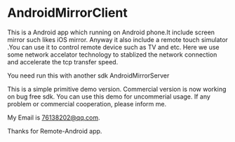 # AndroidMirrorClient
This is a Android app which running on Android phone.It include screen mirror such likes iOS mirror. Anyway it also include a remote touch simulator .You can use it to control remote device such as TV and etc. Here we use some network accelator technology to stablized the network connection and accelerate the tcp transfer speed. 

You need run this with another sdk AndroidMirrorServer

This is a simple primitive demo version. Commercial version is now working on bug free sdk. You can use this demo for uncommerial usage. If any problem or commercial cooperation, please inform me.

My Email is 76138202@qq.com.

Thanks for Remote-Android app.

